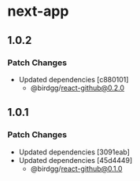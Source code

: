# next-app

## 1.0.2

### Patch Changes

- Updated dependencies [c880101]
  - @birdgg/react-github@0.2.0

## 1.0.1

### Patch Changes

- Updated dependencies [3091eab]
- Updated dependencies [45d4449]
  - @birdgg/react-github@0.1.0
